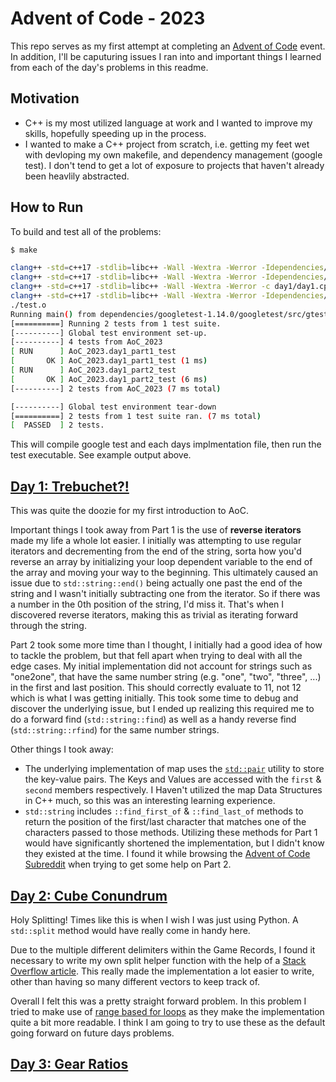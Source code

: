 # Advent of Code - 2023

This repo serves as my first attempt at completing an [Advent of Code](https://adventofcode.com/) event. In addition, I'll be caputuring issues I ran into and important things I learned from each of the day's problems in this readme.

## Motivation

- C++ is my most utilized language at work and I wanted to improve my skills, hopefully speeding up in the process.
- I wanted to make a C++ project from scratch, i.e. getting my feet wet with devloping my own makefile, and dependency management (google test). I don't tend to get a lot of exposure to projects that haven't already been heavlily abstracted.

## How to Run

To build and test all of the problems:

```bash
$ make

clang++ -std=c++17 -stdlib=libc++ -Wall -Wextra -Werror -Idependencies/googletest-1.14.0/googletest/include -Idependencies/googletest-1.14.0/googletest -c dependencies/googletest-1.14.0/googletest/src/gtest-all.cc
clang++ -std=c++17 -stdlib=libc++ -Wall -Wextra -Werror -Idependencies/googletest-1.14.0/googletest/include -Idependencies/googletest-1.14.0/googletest -c dependencies/googletest-1.14.0/googletest/src/gtest_main.cc
clang++ -std=c++17 -stdlib=libc++ -Wall -Wextra -Werror -c day1/day1.cpp
clang++ -std=c++17 -stdlib=libc++ -Wall -Wextra -Werror -Idependencies/googletest-1.14.0/googletest/include -Idependencies/googletest-1.14.0/googletest gtest-all.o gtest_main.o -Iday1 day1.o test/test.cpp -o test.o
./test.o
Running main() from dependencies/googletest-1.14.0/googletest/src/gtest_main.cc
[==========] Running 2 tests from 1 test suite.
[----------] Global test environment set-up.
[----------] 4 tests from AoC_2023
[ RUN      ] AoC_2023.day1_part1_test
[       OK ] AoC_2023.day1_part1_test (1 ms)
[ RUN      ] AoC_2023.day1_part2_test
[       OK ] AoC_2023.day1_part2_test (6 ms)
[----------] 2 tests from AoC_2023 (7 ms total)

[----------] Global test environment tear-down
[==========] 2 tests from 1 test suite ran. (7 ms total)
[  PASSED  ] 2 tests.
```

This will compile google test and each days implmentation file, then run the test executable. See example output above.

## [Day 1: Trebuchet?!](https://adventofcode.com/2023/day/1)

This was quite the doozie for my first introduction to AoC.

Important things I took away from Part 1 is the use of **reverse iterators** made my life a whole lot easier. I initially was attempting to use regular iterators and decrementing from the end of the string, sorta how you'd reverse an array by initializing your loop dependent variable to the end of the array and moving your way to the beginning. This ultimately caused an issue due to `std::string::end()` being actually one past the end of the string and I wasn't initially subtracting one from the iterator. So if there was a number in the 0th position of the string, I'd miss it. That's when I discovered reverse iterators, making this as trivial as iterating forward through the string.

Part 2 took some more time than I thought, I initially had a good idea of how to tackle the problem, but that fell apart when trying to deal with all the edge cases. My initial implementation did not account for strings such as "one2one", that have the same number string (e.g. "one", "two", "three", ...) in the first and last position. This should correctly evaluate to 11, not 12 which is what I was getting initially. This took some time to debug and discover the underlying issue, but I ended up realizing this required me to do a forward find (`std::string::find`) as well as a handy reverse find (`std::string::rfind`) for the same number strings.

Other things I took away:

- The underlying implementation of map uses the [`std::pair`](https://en.cppreference.com/w/cpp/utility/pair) utility to store the key-value pairs. The Keys and Values are accessed with the `first` & `second` members respectively. I Haven't utilized the map Data Structures in C++ much, so this was an interesting learning experience.
- `std::string` includes `::find_first_of` & `::find_last_of` methods to return the position of the first/last character that matches one of the characters passed to those methods. Utilizing these methods for Part 1 would have significantly shortened the implementation, but I didn't know they existed at the time. I found it while browsing the [Advent of Code Subreddit](https://www.reddit.com/r/adventofcode/) when trying to get some help on Part 2.

## [Day 2: Cube Conundrum](https://adventofcode.com/2023/day/2)

Holy Splitting! Times like this is when I wish I was just using Python. A `std::split` method would have really come in handy here.

Due to the multiple different delimiters within the Game Records, I found it necessary to write my own split helper function with the help of a [Stack Overflow article](https://stackoverflow.com/questions/14265581/parse-split-a-string-in-c-using-string-delimiter-standard-c). This really made the implementation a lot easier to write, other than having so many different vectors to keep track of.

Overall I felt this was a pretty straight forward problem. In this problem I tried to make use of [range based for loops](https://en.cppreference.com/w/cpp/language/range-for) as they make the implementation quite a bit more readable. I think I am going to try to use these as the default going forward on future days problems.

## [Day 3: Gear Ratios](https://adventofcode.com/2023/day/3)
